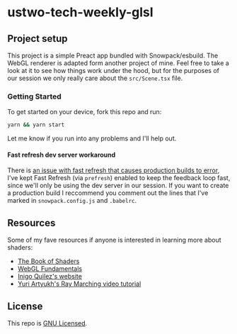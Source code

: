 # ustwo-tech-weekly-glsl

## Project setup

This project is a simple Preact app bundled with Snowpack/esbuild. The WebGL renderer is adapted form another project of mine. Feel free to take a look at it to see how things work under the hood, but for the purposes of our session we only really care about the `src/Scene.tsx` file.

### Getting Started

To get started on your device, fork this repo and run:

```bash
yarn && yarn start
```

Let me know if you run into any problems and I'll help out.

#### Fast refresh dev server workaround

There is [an issue with fast refresh that causes production builds to error](https://github.com/snowpackjs/snowpack/discussions/1458), I've kept Fast Refresh (via `prefresh`) enabled to keep the feedback loop fast, since we'll only be using the dev server in our session. If you want to create a production build I reccommend you comment out the lines that I've marked in `snowpack.config.js` and `.babelrc`.

## Resources

Some of my fave resources if anyone is interested in learning more about shaders:

- [The Book of Shaders](https://thebookofshaders.com/)
- [WebGL Fundamentals](https://webgl2fundamentals.org/)
- [Inigo Quilez's website](https://www.iquilezles.org/www/index.htm)
- [Yuri Artyukh's Ray Marching video tutorial](https://youtu.be/q2WcGi3Cr9w)

## License

This repo is [GNU Licensed](https://github.com/neefrehman/manyworlds/blob/main/LICENSE).
